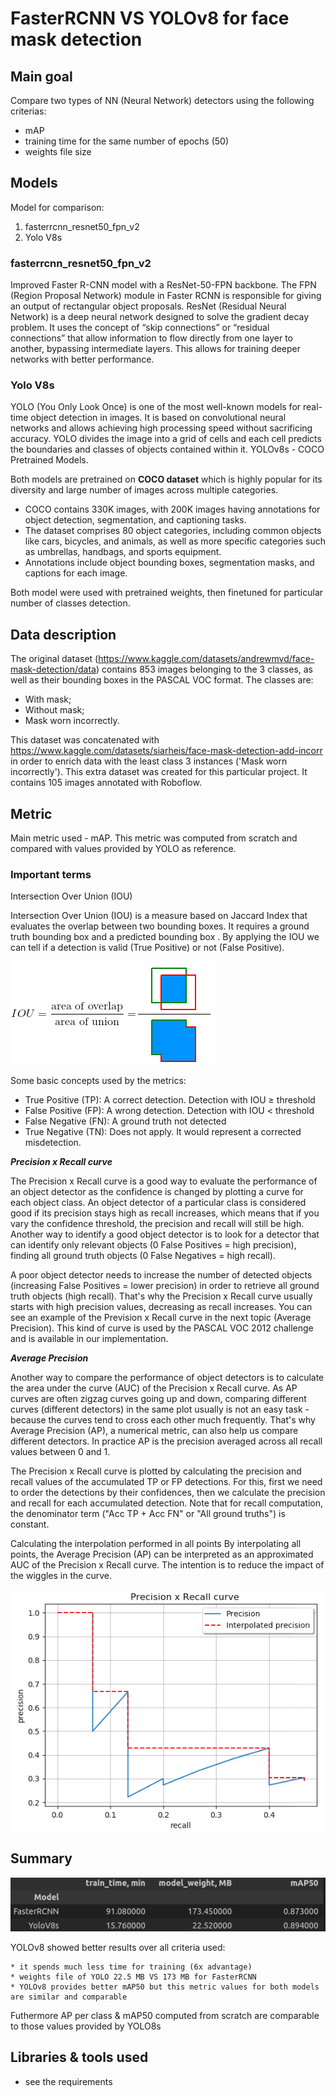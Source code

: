 # FasterRCNN VS YOLOv8 for face mask detection

## Main goal
Compare two types of NN (Neural Network) detectors using the following criterias:
* mAP
* training time for the same number of epochs (50)
* weights file size

## Models
Model for comparison:
1) fasterrcnn_resnet50_fpn_v2
2) Yolo V8s

### fasterrcnn_resnet50_fpn_v2
Improved Faster R-CNN model with a ResNet-50-FPN backbone. The FPN (Region Proposal Network) module in Faster RCNN is responsible for giving an output of rectangular object proposals. ResNet (Residual Neural Network) is a deep neural network designed to solve the gradient decay problem. It uses the concept of “skip connections” or “residual connections” that allow information to flow directly from one layer to another, bypassing intermediate layers. This allows for training deeper networks with better performance.

### Yolo V8s
YOLO (You Only Look Once) is one of the most well-known models for real-time object detection in images. It is based on convolutional neural networks and allows achieving high processing speed without sacrificing accuracy. YOLO divides the image into a grid of cells and each cell predicts the boundaries and classes of objects contained within it. YOLOv8s - COCO Pretrained Models.

Both models are pretrained on <strong>COCO dataset</strong> which is highly popular for its diversity and large number of images across multiple categories.
* COCO contains 330K images, with 200K images having annotations for object detection, segmentation, and captioning tasks.
* The dataset comprises 80 object categories, including common objects like cars, bicycles, and animals, as well as more specific categories such as umbrellas, handbags, and sports equipment.
* Annotations include object bounding boxes, segmentation masks, and captions for each image.

Both model were used with pretrained weights, then finetuned for particular number of classes detection.


## Data description
The original dataset (https://www.kaggle.com/datasets/andrewmvd/face-mask-detection/data) contains 853 images belonging to the 3 classes, as well as their bounding boxes in the PASCAL VOC format. The classes are:

* With mask;
* Without mask;
* Mask worn incorrectly.

This dataset was concatenated with https://www.kaggle.com/datasets/siarheis/face-mask-detection-add-incorr in order to enrich data with the least class 3 instances ('Mask worn incorrectly'). This extra dataset was created for this particular project. It contains 105 images annotated with Roboflow.


## Metric

Main metric used - mAP.
This metric was computed from scratch and compared with values provided by YOLO as reference.

### Important terms

Intersection Over Union (IOU)

Intersection Over Union (IOU) is a measure based on Jaccard Index that evaluates the overlap between two bounding boxes. It requires a ground truth bounding box and a predicted bounding box . By applying the IOU we can tell if a detection is valid (True Positive) or not (False Positive).

<img src='imgs/1.png'>

Some basic concepts used by the metrics:
* True Positive (TP): A correct detection. Detection with IOU ≥ threshold
* False Positive (FP): A wrong detection. Detection with IOU < threshold
* False Negative (FN): A ground truth not detected
* True Negative (TN): Does not apply. It would represent a corrected misdetection. 

***Precision x Recall curve***

The Precision x Recall curve is a good way to evaluate the performance of an object detector as the confidence is changed by plotting a curve for each object class. An object detector of a particular class is considered good if its precision stays high as recall increases, which means that if you vary the confidence threshold, the precision and recall will still be high. Another way to identify a good object detector is to look for a detector that can identify only relevant objects (0 False Positives = high precision), finding all ground truth objects (0 False Negatives = high recall).

A poor object detector needs to increase the number of detected objects (increasing False Positives = lower precision) in order to retrieve all ground truth objects (high recall). That's why the Precision x Recall curve usually starts with high precision values, decreasing as recall increases. You can see an example of the Prevision x Recall curve in the next topic (Average Precision). This kind of curve is used by the PASCAL VOC 2012 challenge and is available in our implementation.

***Average Precision***

Another way to compare the performance of object detectors is to calculate the area under the curve (AUC) of the Precision x Recall curve. As AP curves are often zigzag curves going up and down, comparing different curves (different detectors) in the same plot usually is not an easy task - because the curves tend to cross each other much frequently. That's why Average Precision (AP), a numerical metric, can also help us compare different detectors. In practice AP is the precision averaged across all recall values between 0 and 1.

The Precision x Recall curve is plotted by calculating the precision and recall values of the accumulated TP or FP detections. For this, first we need to order the detections by their confidences, then we calculate the precision and recall for each accumulated detection. Note that for recall computation, the denominator term ("Acc TP + Acc FN" or "All ground truths") is constant.

Calculating the interpolation performed in all points
By interpolating all points, the Average Precision (AP) can be interpreted as an approximated AUC of the Precision x Recall curve. The intention is to reduce the impact of the wiggles in the curve.

<img src='imgs/2.png'>

## Summary

<img src='imgs/3.png'>

YOLOv8 showed better results over all criteria used:

    * it spends much less time for training (6x advantage)
    * weights file of YOLO 22.5 MB VS 173 MB for FasterRCNN
    * YOLOv8 provides better mAP50 but this metric values for both models are similar and comparable

Futhermore AP per class & mAP50 computed from scratch are comparable to those values provided by YOLO8s   


## Libraries & tools used
* see the requirements
